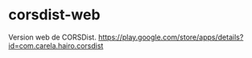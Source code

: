 # corsdist-web
Version web de CORSDist.
https://play.google.com/store/apps/details?id=com.carela.hairo.corsdist
